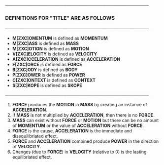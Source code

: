 **───────────────────────────────────────────────**

### DEFINITIONS FOR "TITLE" ARE AS FOLLOWS

**───────────────────────────────────────────────**

- **M[ZXC]OMENTUM** is defined as **MOMENTUM**
- **M[ZXC]ASS** is defined as **MASS**
- **M[ZXC]OTION** is defined as **MOTION**
- **V[ZXC]ELOCITY** is defined as **VELOCITY**
- **A[ZXC]CCELERATION** is defined as **ACCELERATION**
- **F[ZXC]ORCE** is defined as **FORCE**
- **B[ZXC]ODY** is defined as **BODY**
- **P[ZXC]OWER** is defined as **POWER**
- **C[ZXC]ONTEXT** is defined as **CONTEXT**
- **S[ZXC]KOPE** is defined as **SKOPE**

**───────────────────────────────────────────────** 
 
1) **FORCE** produces the **MOTION** in **MASS** by creating an instance of **ACCELERATION**. 
2) If **MASS** is not multiplied by **ACCELERATION**, then there is no **FORCE**.
3) **MASS** can exist without **FORCE** or **MOTION** but there can be no amount of **MOMENTUM** or the value of **ACCELERATION** without **FORCE**.
4) **FORCE** is the cause, **ACCELERATION** is the immediate and disequilibriated effect.
5) **FORCE** and **ACCELERATION** combined produce **POWER** in the direction of **VELOCITY**.
6) Changes (due to **FORCE**) in **VELOCITY** (relative to 0) is the lasting equilibriated effect.

